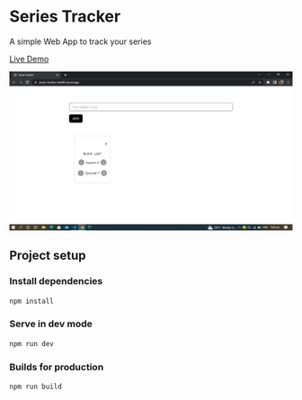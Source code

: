# Series Tracker

A simple Web App to track your series

[Live Demo](series-tracker-lex043.vercel.app)

![screenshot](series-tracker.png)

## Project setup

### Install dependencies

```sh
npm install
```

### Serve in dev mode

```sh
npm run dev
```

### Builds for production

```sh
npm run build
```
